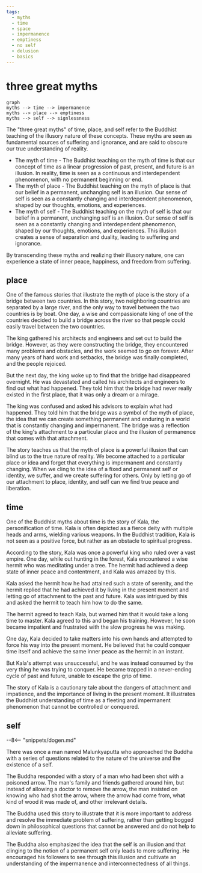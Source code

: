 ```yaml
---
tags:
  - myths 
  - time 
  - space 
  - impermanence 
  - emptiness
  - no self 
  - delusion 
  - basics 
---
```

# three great myths

```mermaid
graph
myths --> time --> impermanence
myths --> place --> emptiness
myths --> self --> signlessness
```

The "three great myths" of time, place, and self refer to the Buddhist teaching of the illusory nature of these concepts. These myths are seen as fundamental sources of suffering and ignorance, and are said to obscure our true understanding of reality.

- The myth of time - The Buddhist teaching on the myth of time is that our concept of time as a linear progression of past, present, and future is an illusion. In reality, time is seen as a continuous and interdependent phenomenon, with no permanent beginning or end.
- The myth of place - The Buddhist teaching on the myth of place is that our belief in a permanent, unchanging self is an illusion. Our sense of self is seen as a constantly changing and interdependent phenomenon, shaped by our thoughts, emotions, and experiences.
- The myth of self - The Buddhist teaching on the myth of self is that our belief in a permanent, unchanging self is an illusion. Our sense of self is seen as a constantly changing and interdependent phenomenon, shaped by our thoughts, emotions, and experiences. This illusion creates a sense of separation and duality, leading to suffering and ignorance.

By transcending these myths and realizing their illusory nature, one can experience a state of inner peace, happiness, and freedom from suffering.

## place

One of the famous stories that illustrate the myth of place is the story of a bridge between two countries. In this story, two neighboring countries are separated by a large river, and the only way to travel between the two countries is by boat. One day, a wise and compassionate king of one of the countries decided to build a bridge across the river so that people could easily travel between the two countries.

The king gathered his architects and engineers and set out to build the bridge. However, as they were constructing the bridge, they encountered many problems and obstacles, and the work seemed to go on forever. After many years of hard work and setbacks, the bridge was finally completed, and the people rejoiced.

But the next day, the king woke up to find that the bridge had disappeared overnight. He was devastated and called his architects and engineers to find out what had happened. They told him that the bridge had never really existed in the first place, that it was only a dream or a mirage.

The king was confused and asked his advisors to explain what had happened. They told him that the bridge was a symbol of the myth of place, the idea that we can create something permanent and enduring in a world that is constantly changing and impermanent. The bridge was a reflection of the king's attachment to a particular place and the illusion of permanence that comes with that attachment.

The story teaches us that the myth of place is a powerful illusion that can blind us to the true nature of reality. We become attached to a particular place or idea and forget that everything is impermanent and constantly changing. When we cling to the idea of a fixed and permanent self or identity, we suffer, and we create suffering for others. Only by letting go of our attachment to place, identity, and self can we find true peace and liberation.

## time

One of the Buddhist myths about time is the story of Kala, the personification of time. Kala is often depicted as a fierce deity with multiple heads and arms, wielding various weapons. In the Buddhist tradition, Kala is not seen as a positive force, but rather as an obstacle to spiritual progress.

According to the story, Kala was once a powerful king who ruled over a vast empire. One day, while out hunting in the forest, Kala encountered a wise hermit who was meditating under a tree. The hermit had achieved a deep state of inner peace and contentment, and Kala was amazed by this.

Kala asked the hermit how he had attained such a state of serenity, and the hermit replied that he had achieved it by living in the present moment and letting go of attachment to the past and future. Kala was intrigued by this and asked the hermit to teach him how to do the same.

The hermit agreed to teach Kala, but warned him that it would take a long time to master. Kala agreed to this and began his training. However, he soon became impatient and frustrated with the slow progress he was making.

One day, Kala decided to take matters into his own hands and attempted to force his way into the present moment. He believed that he could conquer time itself and achieve the same inner peace as the hermit in an instant.

But Kala's attempt was unsuccessful, and he was instead consumed by the very thing he was trying to conquer. He became trapped in a never-ending cycle of past and future, unable to escape the grip of time.

The story of Kala is a cautionary tale about the dangers of attachment and impatience, and the importance of living in the present moment. It illustrates the Buddhist understanding of time as a fleeting and impermanent phenomenon that cannot be controlled or conquered.

## self

--8<-- "snippets/dogen.md"

There was once a man named Malunkyaputta who approached the Buddha with a series of questions related to the nature of the universe and the existence of a self.

The Buddha responded with a story of a man who had been shot with a poisoned arrow. The man's family and friends gathered around him, but instead of allowing a doctor to remove the arrow, the man insisted on knowing who had shot the arrow, where the arrow had come from, what kind of wood it was made of, and other irrelevant details.

The Buddha used this story to illustrate that it is more important to address and resolve the immediate problem of suffering, rather than getting bogged down in philosophical questions that cannot be answered and do not help to alleviate suffering.

The Buddha also emphasized the idea that the self is an illusion and that clinging to the notion of a permanent self only leads to more suffering. He encouraged his followers to see through this illusion and cultivate an understanding of the impermanence and interconnectedness of all things.

